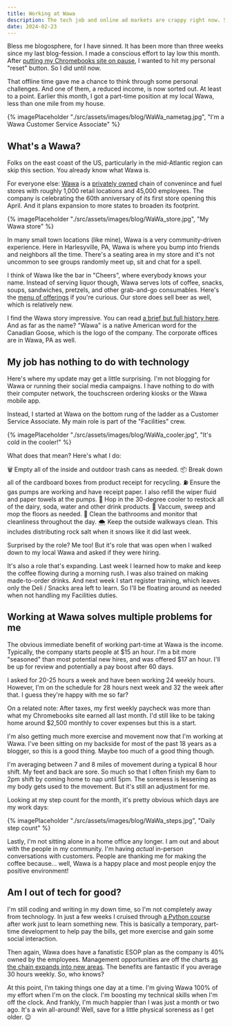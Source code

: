 ```yaml
---
title: Working at Wawa
description: The tech job and online ad markets are crappy right now. So I'm waiting it out at Wawa!
date: 2024-02-23
---
```


Bless me blogosphere, for I have sinned. It has been more than three weeks since my last blog-fession. I made a conscious effort to lay low this month. After [putting my Chromebooks site on pause](https://myconscious.stream/blog/Logging-out-of-Chromebooks-for-a-while/), I wanted to hit my personal "reset" button. So I did until now. 

That offline time gave me a chance to think through some personal challenges. And one of them, a reduced income, is now sorted out. At least to a point. Earlier this month, I got a part-time position at my local Wawa, less than one mile from my house.

{% imagePlaceholder "./src/assets/images/blog/WaWa_nametag.jpg", "I'm a Wawa Customer Service Associate" %}

## What's a Wawa?

Folks on the east coast of the US, particularly in the mid-Atlantic region can skip this section. You already know what Wawa is. 

For everyone else: [Wawa](https://www.Wawa.com) is a [privately owned](https://www.Wawa.com/about-us) chain of convenince and fuel stores with roughly 1,000 retail locations and 45,000 employees. The company is celebrating the 60th anniversary of its first store opening this April. And it plans expansion to more states to broaden its footprint.

{% imagePlaceholder "./src/assets/images/blog/WaWa_store.jpg", "My Wawa store" %}

In many small town locations (like mine), Wawa is a very community-driven experience. Here in Harlesyville, PA, Wawa is where you bump into friends and neighbors all the time. There's a seating area in my store and it's not uncommon to see groups randomly meet up, sit and chat for a spell. 

I think of Wawa like the bar in "Cheers", where everybody knows your name. Instead of serving liquor though, Wawa serves lots of coffee, snacks, soups, sandwiches, pretzels, and other grab-and-go consumables. Here's the [menu of offerings](https://www.Wawa.com/navigation-menu/food-menu) if you're curious. Our store does sell beer as well, which is relatively new.

I find the Wawa story impressive. You can read [a brief but full history here](https://www.Wawa.com/about-us/Wawa-history). And as far as the name? "Wawa" is a native American word for the Canadian Goose, which is the logo of the company. The corporate offices are in Wawa, PA as well. 

## My job has nothing to do with technology

Here's where my update may get a little surprising. I'm not blogging for Wawa or running their social media campaigns. I have nothing to do with their computer network, the touchscreen ordering kiosks or the Wawa mobile app. 

Instead, I started at Wawa on the bottom rung of the ladder as a Customer Service Associate. My main role is part of the "Facilities" crew.

{% imagePlaceholder "./src/assets/images/blog/WaWa_cooler.jpg", "It's cold in the cooler!" %}

What does that mean? Here's what I do:

🗑️ Empty all of the inside and outdoor trash cans as needed. 
📦 Break down all of the cardboard boxes from product receipt for recycling.
⛽️ Ensure the gas pumps are working and have receipt paper. I also refill the wiper fluid and paper towels at the pumps.
🧃 Hop in the 30-degree cooler to restock all of the dairy, soda, water and other drink products.
🧹 Vaccum, sweep and mop the floors as needed.
💩 Clean the bathrooms and monitor that cleanliness throughout the day.
🌨️ Keep the outside walkways clean. This includes distributing rock salt when it snows like it did last week.

Surprised by the role? Me too! But it's role that was open when I walked down to my local Wawa and asked if they were hiring. 

It's also a role that's expanding. Last week I learned how to make and keep the coffee flowing during a morning rush. I was also trained on making made-to-order drinks. And next week I start register training, which leaves only the Deli / Snacks area left to learn. So I'll be floating around as needed when not handling my Facilities duties.

## Working at Wawa solves multiple problems for me

The obvious immediate benefit of working part-time at Wawa is the income. Typically, the company starts people at $15 an hour. I'm a bit more "seasoned" than most potential new hires, and was offered $17 an hour. I'll be up for review and potentially a pay boost after 60 days. 

I asked for 20-25 hours a week and have been working 24 weekly hours. However, I'm on the schedule for 28 hours next week and 32 the week after that. I guess they're happy with me so far?

On a related note: After taxes, my first weekly paycheck was more than what my Chromebooks site earned all last month. I'd still like to be taking home around $2,500 monthly to cover expenses but this is a start.

I'm also getting much more exercise and movement now that I'm working at Wawa. I've been sitting on my backside for most of the past 18 years as a blogger, so this is a good thing. Maybe too much of a good thing though. 

I'm averaging between 7 and 8 miles of movement during a typical 8 hour shift. My feet and back are sore. So much so that I often finish my 6am to 2pm shift by coming home to nap until 5pm. The soreness is lessening as my body gets used to the movement. But it's still an adjustment for me.

Looking at my step count for the month, it's pretty obvious which days are my work days:

{% imagePlaceholder "./src/assets/images/blog/WaWa_steps.jpg", "Daily step count" %}

Lastly, I'm not sitting alone in a home office any longer. I am out and about with the people in my community. I'm having _actual_ in-person conversations with customers. People are thanking me for making the coffee because... well, Wawa is a happy place and most people enjoy the positive environment!

## Am I out of tech for good?

I'm still coding and writing in my down time, so I'm not completely away from technology. In just a few weeks I cruised through [a Python course](https://www.boot.dev/certificate/kevinctofel/f9a25dfb-3e00-4727-ac78-36de82315355) after work just to learn something new. This is basically a temporary, part-time development to help pay the bills, get more exercise and gain some social interaction.

Then again, Wawa does have a fanatistic ESOP plan as the company is 40% owned by the employees. Management opportunities are off the charts [as the chain expands into new areas](https://www.msn.com/en-us/money/companies/Wawa-billionaires-bet-on-taking-the-convenience-chain-south/ar-BB1ijTkz). The benefits are fantastic if you average 30 hours weekly. So, who knows?

At this point, I'm taking things one day at a time. I'm giving Wawa 100% of my effort when I'm on the clock. I'm boosting my technical skills when I'm off the clock. And frankly, I'm much happier than I was just a month or two ago. It's a win all-around! Well, save for a little physical soreness as I get older. 😉
